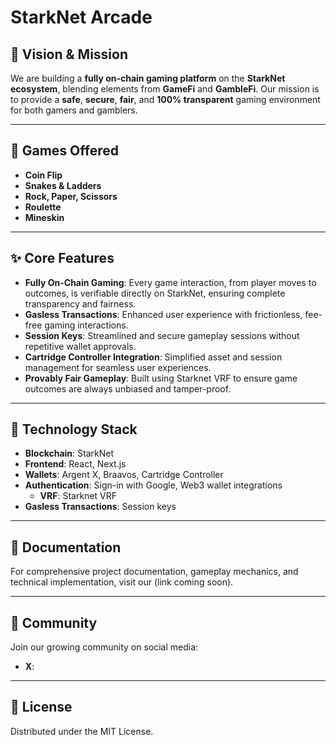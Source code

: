 # **StarkNet Arcade**

## **🚀 Vision & Mission**
We are building a **fully on-chain gaming platform** on the **StarkNet ecosystem**, blending elements from **GameFi** and **GambleFi**. Our mission is to provide a **safe**, **secure**, **fair**, and **100% transparent** gaming environment for both gamers and gamblers.

---

## **🎲 Games Offered**
- **Coin Flip**
- **Snakes & Ladders**
- **Rock, Paper, Scissors**
- **Roulette**
- **Mineskin**

---

## **✨ Core Features**
- **Fully On-Chain Gaming**: Every game interaction, from player moves to outcomes, is verifiable directly on StarkNet, ensuring complete transparency and fairness.
- **Gasless Transactions**: Enhanced user experience with frictionless, fee-free gaming interactions.
- **Session Keys**: Streamlined and secure gameplay sessions without repetitive wallet approvals.
- **Cartridge Controller Integration**: Simplified asset and session management for seamless user experiences.
- **Provably Fair Gameplay**: Built using Starknet VRF to ensure game outcomes are always unbiased and tamper-proof.

---

## **🔗 Technology Stack**
- **Blockchain**: StarkNet
- **Frontend**: React, Next.js
- **Wallets**: Argent X, Braavos, Cartridge Controller
- **Authentication**: Sign-in with Google, Web3 wallet integrations
  - **VRF**: Starknet VRF
- **Gasless Transactions**: Session keys

---

## **📖 Documentation**
For comprehensive project documentation, gameplay mechanics, and technical implementation, visit our (link coming soon).

---

## **👥 Community**
Join our growing community on social media:

- **X**: 

---


## **📜 License**
Distributed under the MIT License. 

